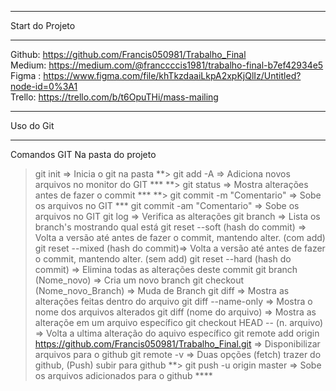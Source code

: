 **********************
Start do Projeto
**********************

Github: https://github.com/Francis050981/Trabalho_Final</br>
Medium: https://medium.com/@franccccis1981/trabalho-final-b7ef42934e5</br>
Figma : https://www.figma.com/file/khTkzdaaiLkpA2xpKjQlIz/Untitled?node-id=0%3A1</br>
Trello: https://trello.com/b/t6OpuTHi/mass-mailing</br>

**********************
Uso do Git
**********************
Comandos GIT
Na pasta do projeto
> git init                          => Inicia o git na pasta
**> git add -A                        => Adiciona novos arquivos no monitor do GIT ***
**> git status                        => Mostra alterações antes de fazer o commit ***
**> git commit -m "Comentario"        => Sobe os arquivos no GIT ***
> git commit -am "Comentario"       => Sobe os arquivos no GIT
> git log                           => Verifica as alterações
> git branch                        => Lista os branch's mostrando qual está
> git reset --soft (hash do commit) => Volta a versão até antes de fazer o commit, mantendo alter. (com add)
> git reset --mixed (hash do commit)=> Volta a versão até antes de fazer o commit, mantendo alter. (sem add)
> git reset --hard (hash do commit) => Elimina todas as alterações deste commit
> git branch (Nome_novo)            => Cria um novo branch
> git checkout (Nome_novo_Branch)   => Muda de Branch
> git diff                          => Mostra as alterações feitas dentro do arquivo
> git diff --name-only              => Mostra o nome dos arquivos alterados
> git diff (nome do arquivo)        => Mostra as alteraçõe em um arquivo específico
> git checkout HEAD -- (n. arquivo) => Volta a ultima alteração do aquivo específico
> git remote add origin https://github.com/Francis050981/Trabalho_Final.git => Disponibilizar arquivos para o github
> git remote -v                     => Duas opções (fetch) trazer do github, (Push) subir para github
**> git push -u origin master         => Sobe os arquivos adicionados para o github ****
